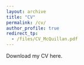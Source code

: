 ```yaml
---
layout: archive
title: "CV"
permalink: /cv/
author_profile: true
redirect_tp:
  - /files/CV_McQuillan.pdf
---
```


Download my CV here.